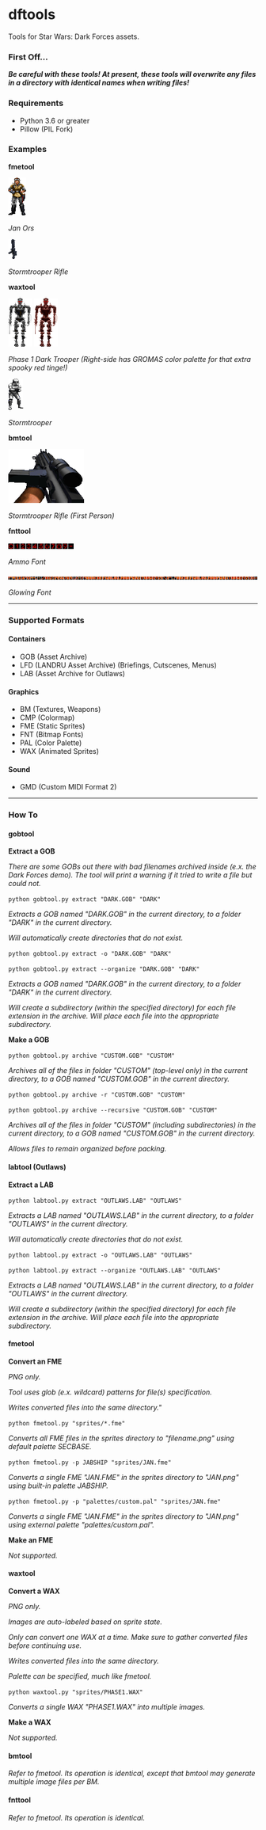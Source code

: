 # dftools
Tools for Star Wars: Dark Forces assets.

### First Off...
***Be careful with these tools! At present, these tools will overwrite any files in a directory with identical names when writing files!***

### Requirements
* Python 3.6 or greater
* Pillow (PIL Fork)

### Examples

**fmetool**

![Jan Ors](examples/jan.png "Jan Ors")

*Jan Ors*

![Stormtrooper Rifle](examples/ist-gunu.png "Stormtrooper Rifle")

*Stormtrooper Rifle*

**waxtool**

![Phase 1 Dark Trooper](examples/phase1.png "Phase 1 Dark Trooper")
![Phase 1 Dark Trooper (GROMAS)](examples/phase1-gromas.png "Phase 1 Dark Trooper (GROMAS)")

*Phase 1 Dark Trooper (Right-side has GROMAS color palette for that extra spooky red tinge!)*

![Stormtrooper](examples/stormfin.png "Stormtrooper")

*Stormtrooper*

**bmtool**

![Stormtrooper Rifle (First Person)](examples/rifle1.png "Stormtrooper Rifle (First Person)")

*Stormtrooper Rifle (First Person)*

**fnttool**

![Ammo Font](examples/amonum.png "Ammo Font")

*Ammo Font*

![Glowing Font](examples/glowing.png "Glowing Font")

*Glowing Font*

***

### Supported Formats

#### Containers
* GOB (Asset Archive)
* LFD (LANDRU Asset Archive) (Briefings, Cutscenes, Menus)
* LAB (Asset Archive for Outlaws)

#### Graphics
* BM (Textures, Weapons)
* CMP (Colormap)
* FME (Static Sprites)
* FNT (Bitmap Fonts)
* PAL (Color Palette)
* WAX (Animated Sprites)

#### Sound
* GMD (Custom MIDI Format 2)

***

### How To

#### gobtool
**Extract a GOB**

*There are some GOBs out there with bad filenames archived inside (e.x. the Dark Forces demo). The tool will print a warning if it tried to write a file but could not.*

`python gobtool.py extract "DARK.GOB" "DARK"`

*Extracts a GOB named "DARK.GOB" in the current directory, to a folder "DARK" in the current directory.*

*Will automatically create directories that do not exist.*

`python gobtool.py extract -o "DARK.GOB" "DARK"`

`python gobtool.py extract --organize "DARK.GOB" "DARK"`


*Extracts a GOB named "DARK.GOB" in the current directory, to a folder "DARK" in the current directory.*

*Will create a subdirectory (within the specified directory) for each file extension in the archive. Will place each file into the appropriate subdirectory.*

**Make a GOB**

`python gobtool.py archive "CUSTOM.GOB" "CUSTOM"`

*Archives all of the files in folder "CUSTOM" (top-level only) in the current directory, to a GOB named "CUSTOM.GOB" in the current directory.*

`python gobtool.py archive -r "CUSTOM.GOB" "CUSTOM"`

`python gobtool.py archive --recursive "CUSTOM.GOB" "CUSTOM"`

*Archives all of the files in folder "CUSTOM" (including subdirectories) in the current directory, to a GOB named "CUSTOM.GOB" in the current directory.*

*Allows files to remain organized before packing.*

#### labtool (Outlaws)
**Extract a LAB**

`python labtool.py extract "OUTLAWS.LAB" "OUTLAWS"`

*Extracts a LAB named "OUTLAWS.LAB" in the current directory, to a folder "OUTLAWS" in the current directory.*

*Will automatically create directories that do not exist.*

`python labtool.py extract -o "OUTLAWS.LAB" "OUTLAWS"`

`python labtool.py extract --organize "OUTLAWS.LAB" "OUTLAWS"`


*Extracts a LAB named "OUTLAWS.LAB" in the current directory, to a folder "OUTLAWS" in the current directory.*

*Will create a subdirectory (within the specified directory) for each file extension in the archive. Will place each file into the appropriate subdirectory.*

#### fmetool
**Convert an FME**

*PNG only.*

*Tool uses glob (e.x. wildcard) patterns for file(s) specification.*

*Writes converted files into the same directory."*

`python fmetool.py "sprites/*.fme"`

*Converts all FME files in the sprites directory to "filename.png" using default palette SECBASE.*

`python fmetool.py -p JABSHIP "sprites/JAN.fme"`

*Converts a single FME "JAN.FME" in the sprites directory to "JAN.png" using built-in palette JABSHIP.*

`python fmetool.py -p "palettes/custom.pal" "sprites/JAN.fme"`

*Converts a single FME "JAN.FME" in the sprites directory to "JAN.png" using external palette "palettes/custom.pal".*

**Make an FME**

*Not supported.*

#### waxtool
**Convert a WAX**

*PNG only.*

*Images are auto-labeled based on sprite state.*

*Only can convert one WAX at a time. Make sure to gather converted files before continuing use.*

*Writes converted files into the same directory.*

*Palette can be specified, much like fmetool.*

`python waxtool.py "sprites/PHASE1.WAX"`

*Converts a single WAX "PHASE1.WAX" into multiple images.*


**Make a WAX**

*Not supported.*

#### bmtool

*Refer to fmetool. Its operation is identical, except that bmtool may generate multiple image files per BM.*

#### fnttool

*Refer to fmetool. Its operation is identical.*

